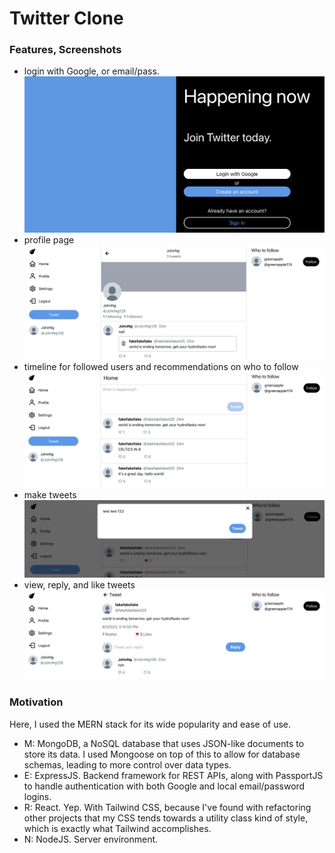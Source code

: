 <!-- ### To start:
- for `/backend` and `/frontend/`:
    - `npm i` to install all files
    - `npm start` -->

# Twitter Clone

### Features, Screenshots
- login with Google, or email/pass.
![login](./imgs/login.png?raw=true "login")
- profile page
![profile](./imgs/profile1.png?raw=true "profile")
- timeline for followed users and recommendations on who to follow
![timeline](./imgs/timeline.png?raw=true "timeline")
- make tweets
![makeTweet](./imgs/makeTweet.png?raw=true "makeTweet")
- view, reply, and like tweets
![tweetchain](./imgs/tweetchain.png?raw=true "tweetchain")

### Motivation
Here, I used the MERN stack for its wide popularity and ease of use. 
- M: MongoDB, a NoSQL database that uses JSON-like documents to store its data. I used
Mongoose on top of this to allow for database schemas, leading to more control over 
data types.
- E: ExpressJS. Backend framework for REST APIs, along with PassportJS to handle
authentication with both Google and local email/password logins.
- R: React. Yep. With Tailwind CSS, because I've found with refactoring other projects
that my CSS tends towards a utility class kind of style, which is exactly what Tailwind
accomplishes.
- N: NodeJS. Server environment.
